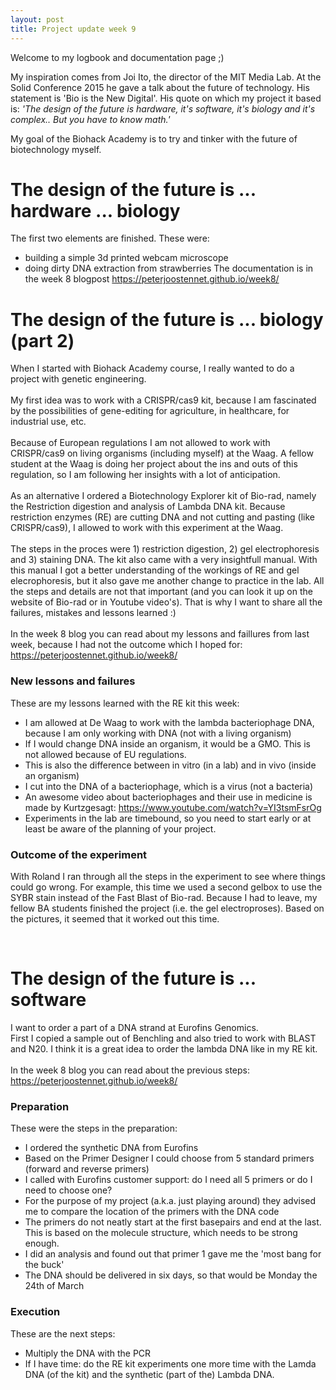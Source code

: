 ```yaml
---
layout: post
title: Project update week 9
---
```


Welcome to my logbook and documentation page ;)<br>

My inspiration comes from Joi Ito, the director of the MIT Media Lab. At the Solid Conference 2015 he gave a talk about the future of technology. His statement is 'Bio is the New Digital'. His quote on which my project it based is: _'The design of the future is hardware, it's software, it's biology and it's complex.. But you have to know math.'_

My goal of the Biohack Academy is to try and tinker with the future of biotechnology myself. <br>

# The design of the future is ... hardware ... biology 
The first two elements are finished. 
These were:
* building a simple 3d printed webcam microscope
* doing dirty DNA extraction from strawberries
The documentation is in the week 8 blogpost <https://peterjoostennet.github.io/week8/>

# The design of the future is ... biology (part 2)
When I started with Biohack Academy course, I really wanted to do a project with genetic engineering. <br><br>
My first idea was to work with a CRISPR/cas9 kit, because I am fascinated by the possibilities of gene-editing for agriculture, in healthcare, for industrial use, etc.
<br><br>
Because of European regulations I am not allowed to work with CRISPR/cas9 on living organisms (including myself) at the Waag. A fellow student at the Waag is doing her project about the ins and outs of this regulation, so I am following her insights with a lot of anticipation. 
<br><br>
As an alternative I ordered a Biotechnology Explorer kit of Bio-rad, namely the Restriction digestion and analysis of Lambda DNA kit. Because restriction enzymes (RE) are cutting DNA and not cutting and pasting (like CRISPR/cas9), I allowed to work with this experiment at the Waag.
<br><br>
The steps in the proces were 1) restriction digestion, 2) gel electrophoresis and 3) staining DNA. The kit also came with a very insightfull manual. With this manual I got a better understanding of the workings of RE and gel elecrophoresis, but it also gave me another change to practice in the lab. All the steps and details are not that important (and you can look it up on the website of Bio-rad or in Youtube video's). That is why I want to share all the failures, mistakes and lessons learned :)
<br>
<br>
In the week 8 blog you can read about my lessons and faillures from last week, because I had not the outcome which I hoped for: <https://peterjoostennet.github.io/week8/>

### New lessons and failures
These are my lessons learned with the RE kit this week:
* I am allowed at De Waag to work with the lambda bacteriophage DNA, because I am only working with DNA (not with a living organism)
* If I would change DNA inside an organism, it would be a GMO. This is not allowed because of EU regulations.
* This is also the difference between in vitro (in a lab) and in vivo (inside an organism)
* I cut into the DNA of a bacteriophage, which is a virus (not a bacteria)
* An awesome video about bacteriophages and their use in medicine is made by Kurtzgesagt: <https://www.youtube.com/watch?v=YI3tsmFsrOg>
* Experiments in the lab are timebound, so you need to start early or at least be aware of the planning of your project. 

### Outcome of the experiment
With Roland I ran through all the steps in the experiment to see where things could go wrong. 
For example, this time we used a second gelbox to use the SYBR stain instead of the Fast Blast of Bio-rad.
Because I had to leave, my fellow BA students finished the project (i.e. the gel electroproses). 
Based on the pictures, it seemed that it worked out this time.

<br>

# The design of the future is ... software
I want to order a part of a DNA strand at Eurofins Genomics. <br>
First I copied a sample out of Benchling and also tried to work with BLAST and N20.
I think it is a great idea to order the lambda DNA like in my RE kit.
<br>
<br>
In the week 8 blog you can read about the previous steps: <https://peterjoostennet.github.io/week8/>

### Preparation
These were the steps in the preparation:
* I ordered the synthetic DNA from Eurofins
* Based on the Primer Designer I could choose from 5 standard primers (forward and reverse primers)
* I called with Eurofins customer support: do I need all 5 primers or do I need to choose one?
* For the purpose of my project (a.k.a. just playing around) they advised me to compare the location of the primers with the DNA code
* The primers do not neatly start at the first basepairs and end at the last. This is based on the molecule structure, which needs to be strong enough.
* I did an analysis and found out that primer 1 gave me the 'most bang for the buck'
* The DNA should be delivered in six days, so that would be Monday the 24th of March

### Execution
These are the next steps:
* Multiply the DNA with the PCR
* If I have time: do the RE kit experiments one more time with the Lamda DNA (of the kit) and the synthetic (part of the) Lambda DNA.





